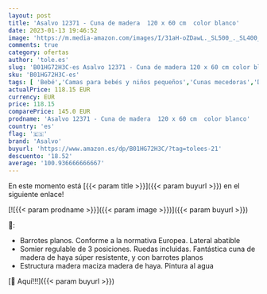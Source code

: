 ```yaml
---
layout: post
title: 'Asalvo 12371 - Cuna de madera  120 x 60 cm  color blanco'
date: 2023-01-13 19:46:52
image: 'https://m.media-amazon.com/images/I/31aH-oZDawL._SL500_._SL400_.jpg'
comments: true
category: ofertas
author: 'tole.es'
slug: 'B01HG72H3C-es Asalvo 12371 - Cuna de madera 120 x 60 cm color blanco'
sku: 'B01HG72H3C-es'
tags: [ 'Bebé','Camas para bebés y niños pequeños','Cunas mecedoras','Dormitorio','Muebles para bebé','asalvo','🇪🇸', ]
actualPrice: 118.15 EUR
currency: EUR
price: 118.15
comparePrice: 145.0 EUR
prodname: 'Asalvo 12371 - Cuna de madera  120 x 60 cm  color blanco'
country: 'es'
flag: '🇪🇸'
brand: 'Asalvo'
buyurl: 'https://www.amazon.es/dp/B01HG72H3C/?tag=tolees-21'
descuento: '18.52'
average: '100.936666666667'
---
```


En este momento está [{{< param title >}}]({{< param buyurl >}}) en el siguiente enlace!

[![{{< param prodname >}}]({{< param image >}})]({{< param buyurl >}})

🔎:

- Barrotes planos. Conforme a la normativa Europea. Lateral abatible
- Somier regulable de 3 posiciones. Ruedas incluidas. Fantástica cuna de madera de haya súper resistente, y con barrotes planos
- Estructura madera maciza madera de haya. Pintura al agua

[🛒 Aquí!!!]({{< param buyurl >}})

